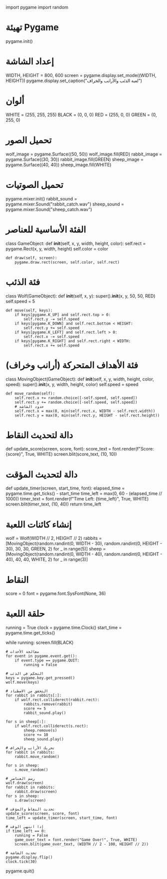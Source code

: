 import pygame
import random

# تهيئة Pygame
pygame.init()

# إعداد الشاشة
WIDTH, HEIGHT = 800, 600
screen = pygame.display.set_mode((WIDTH, HEIGHT))
pygame.display.set_caption("لعبة الذئب والأرانب والخراف")

# ألوان
WHITE = (255, 255, 255)
BLACK = (0, 0, 0)
RED = (255, 0, 0)
GREEN = (0, 255, 0)

# تحميل الصور
wolf_image = pygame.Surface((50, 50))
wolf_image.fill(RED)
rabbit_image = pygame.Surface((30, 30))
rabbit_image.fill(GREEN)
sheep_image = pygame.Surface((40, 40))
sheep_image.fill(WHITE)

# تحميل الصوتيات
pygame.mixer.init()
rabbit_sound = pygame.mixer.Sound("rabbit_catch.wav")
sheep_sound = pygame.mixer.Sound("sheep_catch.wav")

# الفئة الأساسية للعناصر
class GameObject:
    def __init__(self, x, y, width, height, color):
        self.rect = pygame.Rect(x, y, width, height)
        self.color = color

    def draw(self, screen):
        pygame.draw.rect(screen, self.color, self.rect)

# فئة الذئب
class Wolf(GameObject):
    def __init__(self, x, y):
        super().__init__(x, y, 50, 50, RED)
        self.speed = 5

    def move(self, keys):
        if keys[pygame.K_UP] and self.rect.top > 0:
            self.rect.y -= self.speed
        if keys[pygame.K_DOWN] and self.rect.bottom < HEIGHT:
            self.rect.y += self.speed
        if keys[pygame.K_LEFT] and self.rect.left > 0:
            self.rect.x -= self.speed
        if keys[pygame.K_RIGHT] and self.rect.right < WIDTH:
            self.rect.x += self.speed

# فئة الأهداف المتحركة (أرانب وخراف)
class MovingObject(GameObject):
    def __init__(self, x, y, width, height, color, speed):
        super().__init__(x, y, width, height, color)
        self.speed = speed

    def move_random(self):
        self.rect.x += random.choice([-self.speed, self.speed])
        self.rect.y += random.choice([-self.speed, self.speed])
        # حدود الشاشة
        self.rect.x = max(0, min(self.rect.x, WIDTH - self.rect.width))
        self.rect.y = max(0, min(self.rect.y, HEIGHT - self.rect.height))

# دالة لتحديث النقاط
def update_score(screen, score, font):
    score_text = font.render(f"Score: {score}", True, WHITE)
    screen.blit(score_text, (10, 10))

# دالة لتحديث المؤقت
def update_timer(screen, start_time, font):
    elapsed_time = pygame.time.get_ticks() - start_time
    time_left = max(0, 60 - (elapsed_time // 1000))
    timer_text = font.render(f"Time Left: {time_left}", True, WHITE)
    screen.blit(timer_text, (10, 40))
    return time_left

# إنشاء كائنات اللعبة
wolf = Wolf(WIDTH // 2, HEIGHT // 2)
rabbits = [MovingObject(random.randint(0, WIDTH - 30), random.randint(0, HEIGHT - 30), 30, 30, GREEN, 2) for _ in range(5)]
sheep = [MovingObject(random.randint(0, WIDTH - 40), random.randint(0, HEIGHT - 40), 40, 40, WHITE, 2) for _ in range(3)]

# النقاط
score = 0
font = pygame.font.SysFont(None, 36)

# حلقة اللعبة
running = True
clock = pygame.time.Clock()
start_time = pygame.time.get_ticks()

while running:
    screen.fill(BLACK)

    # معالجة الأحداث
    for event in pygame.event.get():
        if event.type == pygame.QUIT:
            running = False

    # التحكم في الذئب
    keys = pygame.key.get_pressed()
    wolf.move(keys)

    # التحقق من الاصطياد
    for rabbit in rabbits[:]:
        if wolf.rect.colliderect(rabbit.rect):
            rabbits.remove(rabbit)
            score += 5
            rabbit_sound.play()

    for s in sheep[:]:
        if wolf.rect.colliderect(s.rect):
            sheep.remove(s)
            score += 10
            sheep_sound.play()

    # تحريك الأرانب والخراف
    for rabbit in rabbits:
        rabbit.move_random()

    for s in sheep:
        s.move_random()

    # رسم العناصر
    wolf.draw(screen)
    for rabbit in rabbits:
        rabbit.draw(screen)
    for s in sheep:
        s.draw(screen)

    # تحديث النقاط والمؤقت
    update_score(screen, score, font)
    time_left = update_timer(screen, start_time, font)

    # إذا انتهى الوقت
    if time_left == 0:
        running = False
        game_over_text = font.render("Game Over!", True, WHITE)
        screen.blit(game_over_text, (WIDTH // 2 - 100, HEIGHT // 2))

    # تحديث الشاشة
    pygame.display.flip()
    clock.tick(30)

pygame.quit()
